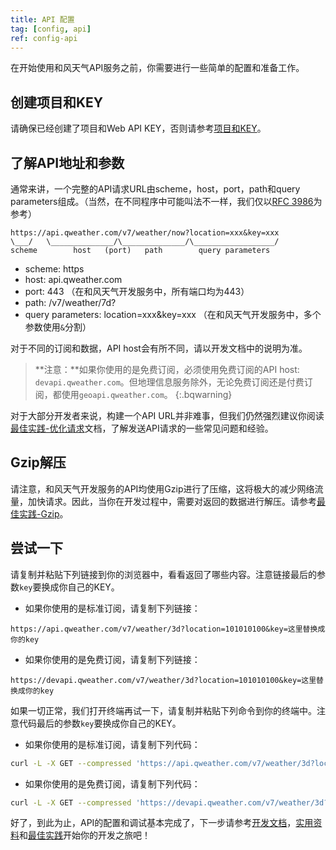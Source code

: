 ```yaml
---
title: API 配置
tag: [config, api]
ref: config-api
---
```


在开始使用和风天气API服务之前，你需要进行一些简单的配置和准备工作。

## 创建项目和KEY

请确保已经创建了项目和Web API KEY，否则请参考[项目和KEY](/docs/configuration/project-and-key/)。

## 了解API地址和参数

通常来讲，一个完整的API请求URL由scheme，host，port，path和query parameters组成。（当然，在不同程序中可能叫法不一样，我们仅以[RFC 3986](https://www.rfc-editor.org/rfc/rfc3986)为参考）

```
https://api.qweather.com/v7/weather/now?location=xxx&key=xxx
\___/   \______________/\______________/\__________________/
scheme        host   (port)   path        query parameters 
```

- scheme: https
- host: api.qweather.com
- port: 443 （在和风天气开发服务中，所有端口均为443）
- path: /v7/weather/7d?
- query parameters: location=xxx&key=xxx （在和风天气开发服务中，多个参数使用`&`分割）

对于不同的订阅和数据，API host会有所不同，请以开发文档中的说明为准。

> **注意：**如果你使用的是免费订阅，必须使用免费订阅的API host: `devapi.qweather.com`。但地理信息服务除外，无论免费订阅还是付费订阅，都使用`geoapi.qweather.com`。
{:.bqwarning}

对于大部分开发者来说，构建一个API URL并非难事，但我们仍然强烈建议你阅读[最佳实践-优化请求](/docs/best-practices/optimize-requests/)文档，了解发送API请求的一些常见问题和经验。

## Gzip解压

请注意，和风天气开发服务的API均使用Gzip进行了压缩，这将极大的减少网络流量，加快请求。因此，当你在开发过程中，需要对返回的数据进行解压。请参考[最佳实践-Gzip](/docs/best-practices/gzip/)。

## 尝试一下

请复制并粘贴下列链接到你的浏览器中，看看返回了哪些内容。注意链接最后的参数`key`要换成你自己的KEY。

- 如果你使用的是标准订阅，请复制下列链接：
```
https://api.qweather.com/v7/weather/3d?location=101010100&key=这里替换成你的key
```

- 如果你使用的是免费订阅，请复制下列链接：
```
https://devapi.qweather.com/v7/weather/3d?location=101010100&key=这里替换成你的key
```

如果一切正常，我们打开终端再试一下，请复制并粘贴下列命令到你的终端中。注意代码最后的参数`key`要换成你自己的KEY。

- 如果你使用的是标准订阅，请复制下列代码：
```bash
curl -L -X GET --compressed 'https://api.qweather.com/v7/weather/3d?location=101010100&key=这里替换成你的key'
```
- 如果你使用的是免费订阅，请复制下列代码：
```bash
curl -L -X GET --compressed 'https://devapi.qweather.com/v7/weather/3d?location=101010100&key=这里替换成你的key'
```

好了，到此为止，API的配置和调试基本完成了，下一步请参考[开发文档](/docs/api/)，[实用资料](/docs/resource/)和[最佳实践](/docs/best-practices/)开始你的开发之旅吧！